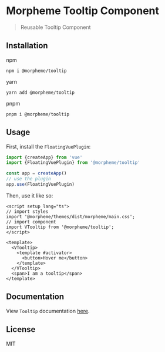 # Morpheme Tooltip Component

> Reusable Tooltip Component

## Installation

npm

```
npm i @morpheme/tooltip
```

yarn

```
yarn add @morpheme/tooltip
```

pnpm

```
pnpm i @morpheme/tooltip
```

## Usage

First, install the `FloatingVuePlugin`:

```ts
import {createApp} from 'vue'
import {FloatingVuePlugin} from '@morpheme/tooltip'

const app = createApp()
// use the plugin
app.use(FloatingVuePlugin)
```

Then, use it like so:

```vue
<script setup lang="ts">
// import styles
import '@morpheme/themes/dist/morpheme/main.css';
// import component
import VTooltip from '@morpheme/tooltip';
</script>

<template>
  <VTooltip>
    <template #activator>
      <button>Hover me</button>
    </template>
  </VTooltip>
  <span>I am a tooltip</span>
</template>
```

## Documentation

View `Tooltip` documentation [here](https://gits-ui.web.app/?path=/story/components-tooltip--default).

## License

MIT
